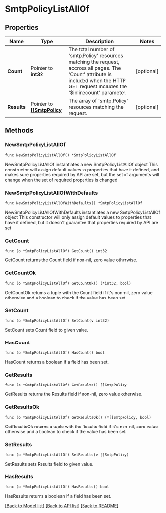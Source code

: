 # SmtpPolicyListAllOf

## Properties

Name | Type | Description | Notes
------------ | ------------- | ------------- | -------------
**Count** | Pointer to **int32** | The total number of &#39;smtp.Policy&#39; resources matching the request, accross all pages. The &#39;Count&#39; attribute is included when the HTTP GET request includes the &#39;$inlinecount&#39; parameter. | [optional] 
**Results** | Pointer to [**[]SmtpPolicy**](smtp.Policy.md) | The array of &#39;smtp.Policy&#39; resources matching the request. | [optional] 

## Methods

### NewSmtpPolicyListAllOf

`func NewSmtpPolicyListAllOf() *SmtpPolicyListAllOf`

NewSmtpPolicyListAllOf instantiates a new SmtpPolicyListAllOf object
This constructor will assign default values to properties that have it defined,
and makes sure properties required by API are set, but the set of arguments
will change when the set of required properties is changed

### NewSmtpPolicyListAllOfWithDefaults

`func NewSmtpPolicyListAllOfWithDefaults() *SmtpPolicyListAllOf`

NewSmtpPolicyListAllOfWithDefaults instantiates a new SmtpPolicyListAllOf object
This constructor will only assign default values to properties that have it defined,
but it doesn't guarantee that properties required by API are set

### GetCount

`func (o *SmtpPolicyListAllOf) GetCount() int32`

GetCount returns the Count field if non-nil, zero value otherwise.

### GetCountOk

`func (o *SmtpPolicyListAllOf) GetCountOk() (*int32, bool)`

GetCountOk returns a tuple with the Count field if it's non-nil, zero value otherwise
and a boolean to check if the value has been set.

### SetCount

`func (o *SmtpPolicyListAllOf) SetCount(v int32)`

SetCount sets Count field to given value.

### HasCount

`func (o *SmtpPolicyListAllOf) HasCount() bool`

HasCount returns a boolean if a field has been set.

### GetResults

`func (o *SmtpPolicyListAllOf) GetResults() []SmtpPolicy`

GetResults returns the Results field if non-nil, zero value otherwise.

### GetResultsOk

`func (o *SmtpPolicyListAllOf) GetResultsOk() (*[]SmtpPolicy, bool)`

GetResultsOk returns a tuple with the Results field if it's non-nil, zero value otherwise
and a boolean to check if the value has been set.

### SetResults

`func (o *SmtpPolicyListAllOf) SetResults(v []SmtpPolicy)`

SetResults sets Results field to given value.

### HasResults

`func (o *SmtpPolicyListAllOf) HasResults() bool`

HasResults returns a boolean if a field has been set.


[[Back to Model list]](../README.md#documentation-for-models) [[Back to API list]](../README.md#documentation-for-api-endpoints) [[Back to README]](../README.md)


